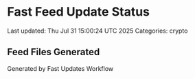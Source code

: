 # Fast Feed Update Status
Last updated: Thu Jul 31 15:00:24 UTC 2025
Categories: crypto

## Feed Files Generated

Generated by Fast Updates Workflow
